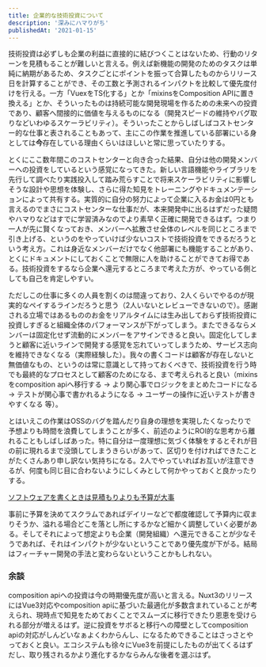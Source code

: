```yaml
---
title: 企業的な技術投資について
description: '深みにハマりがち'
publishedAt: '2021-01-15'
---
```


技術投資は必ずしも企業の利益に直接的に結びつくことはないため、行動のリターンを見積もることが難しいと言える。例えば新機能の開発のためのタスクは単純に納期があるため、タスクごとにポイントを振って合算したものからリリース日を計算することができ、その工数と予測されるインパクトを比較して優先度付けを行える。一方「VuexをTS化する」とか「mixinsをComposition APIに置き換える」とか、そういったものは持続可能な開発現場を作るための未来への投資であり、顧客へ間接的に価値を与えるものになる（開発スピードの維持やバグ取りなどいわゆるスケーラビリティ）。そういったことからしばしばコストセンター的な仕事と表されることもあって、主にこの作業を推進している部署にいる身としては**今**存在している理由くらいはほしいと常に思っていたりする。

とくにここ数年間このコストセンターと向き合った結果、自分は他の開発メンバーへの投資をしているという感覚になってきた。新しい言語機能やライブラリを先行して調べたり実践投入して踏み荒らすことで将来スケーラビリティに影響しそうな設計や思想を体験し、さらに得た知見をトレーニングやドキュメンテーションによって共有する。実質的に自分の努力によって企業に入るお金は0円とも言えるのでまさにコストセンターな仕事だが、本来開発中に出るはずだった疑問やハマりなどはすでに学習済みなのでより素早く正確に開発できるはず。つまり一人が先に賢くなっておき、メンバーへ拡散させ全体のレベルを同じところまで引き上げる、というのをやっていけば少ないコストで技術投資をできるだろうという考え方。これは身近なメンバーだけでなく他部署にも機能することがあり、とくにドキュメントにしておくことで無限に人を助けることができてお得である。技術投資をするなら企業へ還元するところまで考えた方が、やっている側としても自己を肯定しやすい。

ただしこの仕事に多くの人員を割くのは間違っており、2人くらいでやるのが現実的なペイするラインだろうと思う（2人いないとレビューできないので）。感謝される立場ではあるもののお金をリアルタイムには生み出しておらず技術投資に投資しすぎると組織全体のパフォーマンスが下がってしまう。またできるならメンバーは固定化せず流動的にメンバーをアサインできると良い。固定化してしまうと顧客に近いラインで開発する感覚を忘れていってしまうため、サービス志向を維持できなくなる（実際経験した）。我々の書くコードは顧客が存在しないと無価値なもの、というのは常に意識として持っておくべきで、技術投資を行う時でも最終的なプロセスとして顧客のためになる、まで考えられると良い（mixinsをcomposition apiへ移行する → より関心事でロジックをまとめたコードになる → テストが関心事で書かれるようになる → ユーザーの操作に近いテストが書きやすくなる 等）。

とはいえこの作業はOSSのバグを踏んだり自身の理想を実現したくなったりで予想よりも時間を浪費してしまうことが多く、前述のようにROI的な思考から離れることもしばしばあった。特に自分は一度理想に気づく体験をするとそれが目の前に現れるまで没頭してしまうきらいがあって、区切りを付ければできたことがたくさんあり申し訳ない気持ちになる。2人でやっていればお互いが注意できるが、何度も同じ目に合わないようにしくみとして何かやっておくと良かったりする。

[ソフトウェアを書くときは見積もりよりも予算が大事](https://note.com/fujimuradaisuke/n/n1ec91e02453f)

事前に予算を決めてスクラムであればデイリーなどで都度確認して予算内に収まりそうか、溢れる場合どこを落とし所にするかなど細かく調整していく必要がある。そしてそれによって想定よりも企業（開発組織）へ還元できることが少なそうであれば、それはインパクトが少ないということであり優先度が下がる。結局はフィーチャー開発の手法と変わらないということかもしれない。

### 余談

composition apiへの投資は今の時期優先度が高いと言える。Nuxt3のリリースにはVue3対応やcomposition apiに基づいた最適化が多数含まれていることが考えられ、現時点で知見をためておくことでスムーズに移行できたり恩恵を受けられる部分が増えるはず。逆に投資をサボると移行への障壁としてcomposition apiの対応がしんどいなぁよくわからんし、になるためできることはさっさとやっておくと良い。エコシステムも徐々にVue3を前提にしたものが出てくるはずだし、取り残されるかより進化するかならみんな後者を選ぶはず。
